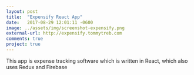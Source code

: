 ```yaml
---
layout: post
title:  "Expensify React App"
date:   2017-08-29 12:01:11 -0600
image: ../assets/img/screenshot-expensify.png
external-url: http://expensify.tommytreb.com
comments: true
project: true
---
```


This app is expense tracking software which is written in React, which also uses Redux and Firebase